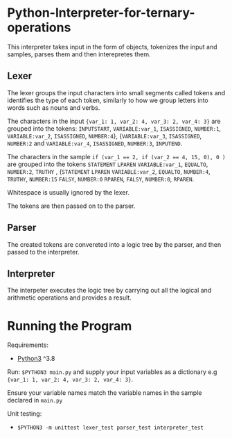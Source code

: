 # Python-Interpreter-for-ternary-operations

This interpreter takes input in the form of objects, tokenizes the input and samples, parses them and then interepretes them.

## Lexer

The lexer groups the input characters into small segments called tokens and identifies the type of each token, similarly to how we group letters into words such as nouns and verbs.

The characters in the input `{var_1: 1, var_2: 4, var_3: 2, var_4: 3}` are grouped into the tokens: `INPUTSTART`, `VARIABLE:var_1`, `ISASSIGNED`, `NUMBER:1`, `VARIABLE:var_2`, `ISASSIGNED`, `NUMBER:4`}, {`VARIABLE:var_3`, `ISASSIGNED`, `NUMBER:2` and `VARIABLE:var_4`, `ISASSIGNED`, `NUMBER:3`, `INPUTEND`.

The characters in the sample `if (var_1 == 2, if (var_2 == 4, 15, 0), 0 )` are grouped into the tokens `STATEMENT` `LPAREN` `VARIABLE:var_1`, `EQUALTO`, `NUMBER:2`, `TRUTHY` , {`STATEMENT` `LPAREN` `VARIABLE:var_2`, `EQUALTO`, `NUMBER:4`, `TRUTHY`, `NUMBER:15` `FALSY`, `NUMBER:0` `RPAREN`, `FALSY`, `NUMBER:0`, `RPAREN`.

Whitespace is usually ignored by the lexer.

The tokens are then passed on to the parser.

## Parser

The created tokens are convereted into a logic tree by the parser, and then passed  to the interpreter.

## Interpreter

The interpeter executes the logic tree by carrying out all the logical and arithmetic operations and provides a result.

# Running the Program

Requirements:
 - [Python3](https://www.python.org/downloads/) ^3.8

Run: `$PYTHON3 main.py` and supply your input variables as a dictionary e.g `{var_1: 1, var_2: 4, var_3: 2, var_4: 3}`. 

Ensure your variable names match the variable names in the sample declared in `main.py`

Unit testing:
 - `$PYTHON3 -m unittest lexer_test parser_test interpreter_test`
